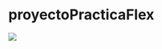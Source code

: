 # proyectoPracticaFlex

![](https://github.com/Alexander12302002/proyectoPracticaFlex/blob/ejercicio_3/storage/img/ejercicio_3.PNG)